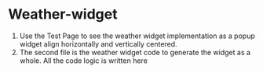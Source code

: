 Weather-widget
==============
1. Use the Test Page to see the weather widget implementation as a popup widget align horizontally and vertically centered.
2. The second file is the weather widget code to generate the widget as a whole. All the code logic is written here
